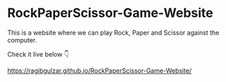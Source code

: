 # RockPaperScissor-Game-Website
This is a website where we can play Rock, Paper and Scissor against the computer.

Check it live below 👇

https://ragibgulzar.github.io/RockPaperScissor-Game-Website/
